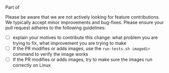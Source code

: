Part of 
<!-- 
  Only for standalone PRs without Jira issue in the PR title: 
    * Replace this comment with Epic ID to create a new Task in Jira
    * Replace this comment with Issue ID to create a new Sub-Task in Jira
    * Ignore or delete this note to create a new Task in Jira without a parent 
-->

Please be aware that we are not actively looking for feature contributions. We typically accept minor improvements and bug-fixes. 
Please ensure your pull request adheres to the following guidelines:
- [ ] explain your motives to contribute this change: what problem you are trying to fix, what improvement you are trying to make
- [ ] If the PR modifies or adds images, use the `run-tests.sh imagedir` command to verify the image works
- [ ] If the PR modifies or adds images, try to make sure the images run correctly on Linux
